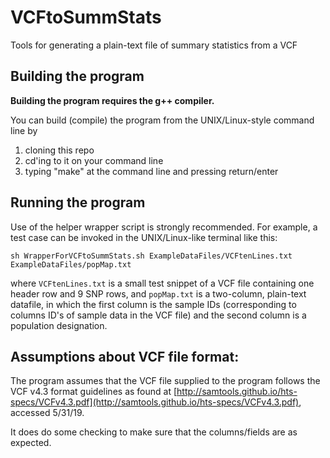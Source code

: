 # VCFtoSummStats

Tools for generating a plain-text file of summary statistics from a VCF

## Building the program

**Building the program requires the g++ compiler.**

You can build (compile) the program from the UNIX/Linux-style command line by
1. cloning this repo
2. cd'ing to it on your command line
3. typing "make" at the command line and pressing return/enter


## Running the program

Use of the helper wrapper script is strongly recommended.  For example, a test case can be invoked in the UNIX/Linux-like terminal like this:

`sh WrapperForVCFtoSummStats.sh ExampleDataFiles/VCFtenLines.txt ExampleDataFiles/popMap.txt`

where `VCFtenLines.txt` is a small test snippet of a VCF file containing one header row and 9 SNP rows, and `popMap.txt` is a two-column, plain-text datafile, in which the first column is the sample IDs (corresponding to columns ID's of sample data in the VCF file) and the second column is a population designation.

## Assumptions about VCF file format:
The program assumes that the VCF file supplied to the program follows the VCF v4.3 format guidelines as found at [http://samtools.github.io/hts-specs/VCFv4.3.pdf](http://samtools.github.io/hts-specs/VCFv4.3.pdf), accessed 5/31/19.

It does do some checking to make sure that the columns/fields are as expected.


